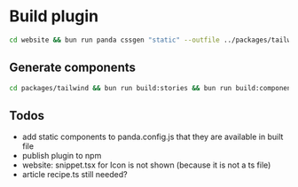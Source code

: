# Build plugin

```bash
cd website && bun run panda cssgen "static" --outfile ../packages/tailwind/src/plugin/css/styles.css && cd ../packages/tailwind && yarn build:plugin && cd ../..
```

## Generate components
```bash
cd packages/tailwind && bun run build:stories && bun run build:components && bun run build:styles && git add . && cd ../.. && bun lint-staged
```

## Todos
- add static components to panda.config.js that they are available in built file
- publish plugin to npm
- website: snippet.tsx for Icon is not shown (because it is not a ts file)
- article recipe.ts still needed?